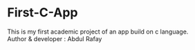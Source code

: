 # First-C-App
This is my first academic project of an app build on c language.
<br>
Author & developer : Abdul Rafay
